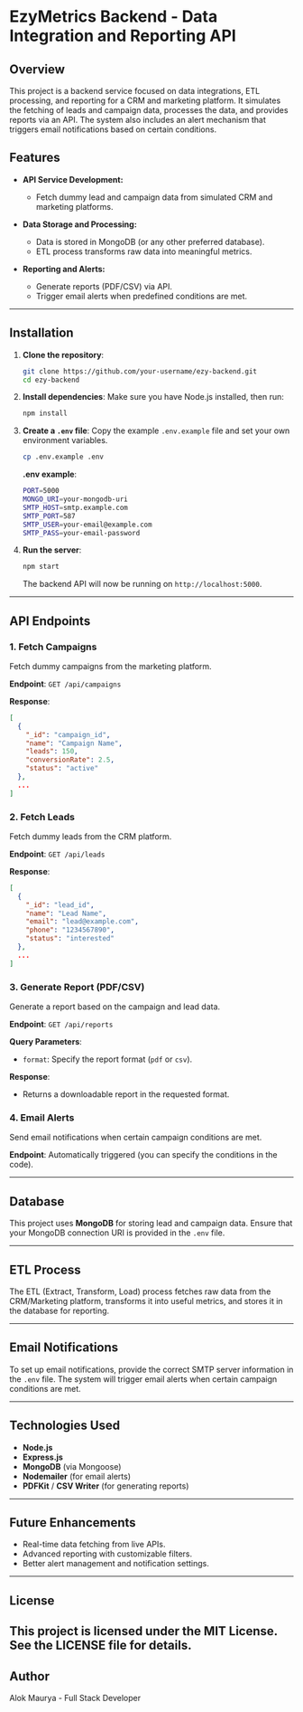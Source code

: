 # EzyMetrics Backend - Data Integration and Reporting API

## Overview
This project is a backend service focused on data integrations, ETL processing, and reporting for a CRM and marketing platform. It simulates the fetching of leads and campaign data, processes the data, and provides reports via an API. The system also includes an alert mechanism that triggers email notifications based on certain conditions.

## Features
- **API Service Development:**
  - Fetch dummy lead and campaign data from simulated CRM and marketing platforms.
  
- **Data Storage and Processing:**
  - Data is stored in MongoDB (or any other preferred database).
  - ETL process transforms raw data into meaningful metrics.

- **Reporting and Alerts:**
  - Generate reports (PDF/CSV) via API.
  - Trigger email alerts when predefined conditions are met.

---

## Installation

1. **Clone the repository**:
   ```bash
   git clone https://github.com/your-username/ezy-backend.git
   cd ezy-backend
   ```

2. **Install dependencies**:
   Make sure you have Node.js installed, then run:
   ```bash
   npm install
   ```

3. **Create a `.env` file**:
   Copy the example `.env.example` file and set your own environment variables.
   ```bash
   cp .env.example .env
   ```

   **.env example**:
   ```bash
   PORT=5000
   MONGO_URI=your-mongodb-uri
   SMTP_HOST=smtp.example.com
   SMTP_PORT=587
   SMTP_USER=your-email@example.com
   SMTP_PASS=your-email-password
   ```

4. **Run the server**:
   ```bash
   npm start
   ```

   The backend API will now be running on `http://localhost:5000`.

---

## API Endpoints

### 1. **Fetch Campaigns**
   Fetch dummy campaigns from the marketing platform.

   **Endpoint**: `GET /api/campaigns`

   **Response**:
   ```json
   [
     {
       "_id": "campaign_id",
       "name": "Campaign Name",
       "leads": 150,
       "conversionRate": 2.5,
       "status": "active"
     },
     ...
   ]
   ```

### 2. **Fetch Leads**
   Fetch dummy leads from the CRM platform.

   **Endpoint**: `GET /api/leads`

   **Response**:
   ```json
   [
     {
       "_id": "lead_id",
       "name": "Lead Name",
       "email": "lead@example.com",
       "phone": "1234567890",
       "status": "interested"
     },
     ...
   ]
   ```

### 3. **Generate Report (PDF/CSV)**
   Generate a report based on the campaign and lead data.

   **Endpoint**: `GET /api/reports`

   **Query Parameters**:
   - `format`: Specify the report format (`pdf` or `csv`).

   **Response**:
   - Returns a downloadable report in the requested format.

### 4. **Email Alerts**
   Send email notifications when certain campaign conditions are met.

   **Endpoint**: Automatically triggered (you can specify the conditions in the code).

---

## Database
This project uses **MongoDB** for storing lead and campaign data. Ensure that your MongoDB connection URI is provided in the `.env` file.

---

## ETL Process
The ETL (Extract, Transform, Load) process fetches raw data from the CRM/Marketing platform, transforms it into useful metrics, and stores it in the database for reporting.

---

## Email Notifications
To set up email notifications, provide the correct SMTP server information in the `.env` file. The system will trigger email alerts when certain campaign conditions are met.

---

## Technologies Used
- **Node.js**
- **Express.js**
- **MongoDB** (via Mongoose)
- **Nodemailer** (for email alerts)
- **PDFKit** / **CSV Writer** (for generating reports)

---

## Future Enhancements
- Real-time data fetching from live APIs.
- Advanced reporting with customizable filters.
- Better alert management and notification settings.

---
## License
This project is licensed under the MIT License. See the LICENSE file for details.
---
## Author
Alok Maurya - Full Stack Developer
